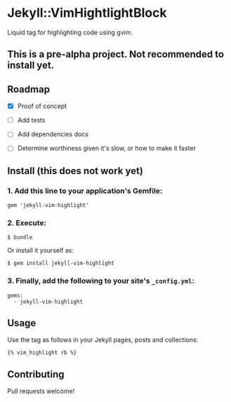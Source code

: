 # Jekyll::VimHightlightBlock

Liquid tag for highlighting code using gvim.

## This is a pre-alpha project. Not recommended to install yet.

## Roadmap
- [x] Proof of concept
- [ ] Add tests
- [ ] Add dependencies docs
- [ ] Determine worthiness given it's slow, or how to make it faster


## Install (this does not work yet)

### 1. Add this line to your application's Gemfile:

    gem 'jekyll-vim-highlight'

### 2. Execute:

    $ bundle

Or install it yourself as:

    $ gem install jekyll-vim-highlight

### 3. Finally, add the following to your site's `_config.yml`:

```
gems:
  - jekyll-vim-highlight
```

## Usage

Use the tag as follows in your Jekyll pages, posts and collections:

```liquid
{% vim_highlight rb %}
```

## Contributing

Pull requests welcome!

